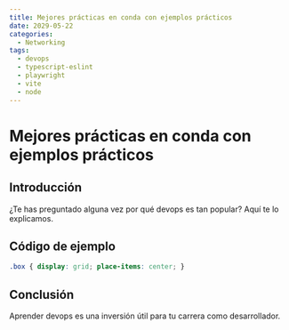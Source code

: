 ```yaml
---
title: Mejores prácticas en conda con ejemplos prácticos
date: 2029-05-22
categories:
  - Networking
tags:
  - devops
  - typescript-eslint
  - playwright
  - vite
  - node
---
```


# Mejores prácticas en conda con ejemplos prácticos

## Introducción

¿Te has preguntado alguna vez por qué devops es tan popular? Aquí te lo explicamos.

## Código de ejemplo

```css
.box { display: grid; place-items: center; }
```

## Conclusión

Aprender devops es una inversión útil para tu carrera como desarrollador.
